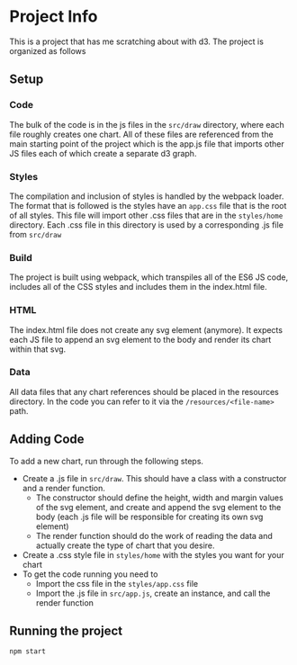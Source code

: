 # Project Info

This is a project that has me scratching about with d3. The project is organized as follows

## Setup

### Code
The bulk of the code is in the js files in the `src/draw` directory, where each file roughly creates one chart. All of
these files are referenced from the main starting point of the project which is the app.js file that imports other JS 
files each of which create a separate d3 graph.

### Styles
The compilation and inclusion of styles is handled by the webpack loader. The format that is followed is the styles have
an `app.css` file that is the root of all styles. This file will import other .css files that are in the `styles/home` 
directory. Each .css file in this directory is used by a corresponding .js file from `src/draw`

### Build
The project is built using webpack, which transpiles all of the ES6 JS code, includes all of the CSS styles and includes
them in the index.html file.

### HTML
The index.html file does not create any svg element (anymore). It expects each JS file to append an svg element to the
body and render its chart within that svg.

### Data
All data files that any chart references should be placed in the resources directory. In the code you can refer to it
via the `/resources/<file-name>` path.

## Adding Code
To add a new chart, run through the following steps.

 * Create a .js file in `src/draw`. This should have a class with a constructor and a render function.
   * The constructor should define the height, width and margin values of the svg element, and create and append the svg 
   element to the body (each .js file will be responsible for creating its own svg element)
   * The render function should do the work of reading the data and actually create the type of chart that you desire.
 * Create a .css style file in `styles/home` with the styles you want for your chart
 * To get the code running you need to
   * Import the css file in the `styles/app.css` file
   * Import the .js file in `src/app.js`, create an instance, and call the render function
   
## Running the project

```javascript
npm start
```
   